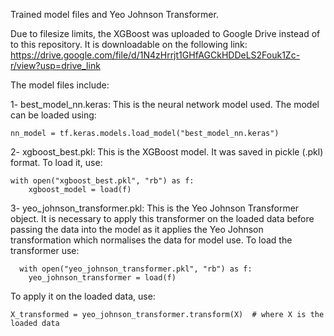 Trained model files and Yeo Johnson Transformer.

Due to filesize limits, the XGBoost was uploaded to Google Drive instead of to this repository. It is downloadable on the following link: https://drive.google.com/file/d/1N4zHrrjt1GHfAGCkHDDeLS2Fouk1Zc-r/view?usp=drive_link

The model files include: 

1- best_model_nn.keras: This is the neural network model used. The model can be loaded using: 
```
nn_model = tf.keras.models.load_model("best_model_nn.keras")
```

2- xgboost_best.pkl: This is the XGBoost model. It was saved in pickle (.pkl) format. To load it, use: 

```
with open("xgboost_best.pkl", "rb") as f:
    xgboost_model = load(f)
```

3- yeo_johnson_transformer.pkl: This is the Yeo Johnson Transformer object. It is necessary to apply this transformer on the loaded data before passing the data into the model as it applies the Yeo Johnson transformation which normalises the data for model use. To load the transformer use:

```
  with open("yeo_johnson_transformer.pkl", "rb") as f:
    yeo_johnson_transformer = load(f)
```
  To apply it on the loaded data, use: 

```
X_transformed = yeo_johnson_transformer.transform(X)  # where X is the loaded data
```

